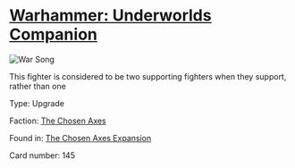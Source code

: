 # [Warhammer: Underworlds Companion](https://guidokessels.github.io/wh-underworlds)

  

![War Song](https://warhammerunderworlds.com/wp-content/uploads/sites/6/2018/02/145_ENG.png)

This fighter is considered to be two supporting fighters when they support, rather than one

Type: Upgrade

Faction: [The Chosen Axes](https://guidokessels.github.io/wh-underworlds/factions/the-chosen-axes.md)

Found in: [The Chosen Axes Expansion](https://guidokessels.github.io/wh-underworlds/locations/the-chosen-axes-expansion.md)

Card number: 145
